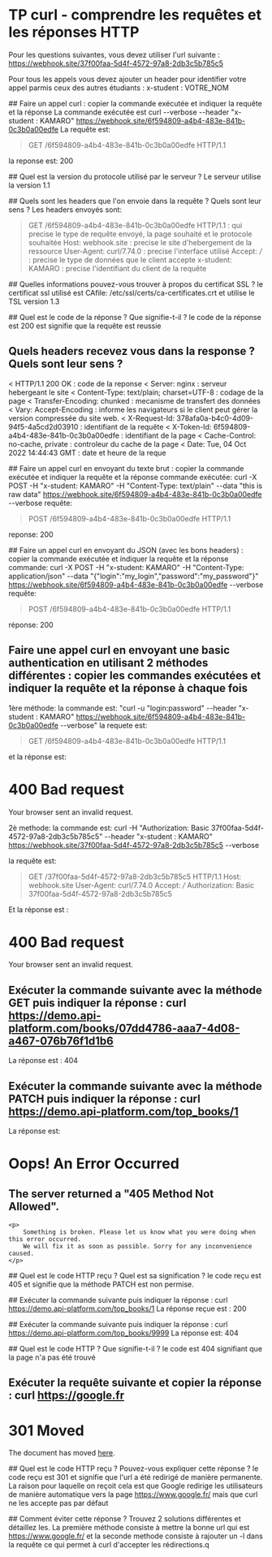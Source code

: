 # TP curl - comprendre les requêtes et les réponses HTTP

Pour les questions suivantes, vous devez utiliser l'url suivante : https://webhook.site/37f00faa-5d4f-4572-97a8-2db3c5b785c5

Pour tous les appels vous devez ajouter un header pour identifier votre appel parmis ceux des autres étudiants : x-student : VOTRE_NOM

## Faire un appel curl : copier la commande exécutée et indiquer la requête et la réponse
La commande exécutée est curl --verbose --header "x-student : KAMARO" https://webhook.site/6f594809-a4b4-483e-841b-0c3b0a00edfe 
La requête est: 
> GET /6f594809-a4b4-483e-841b-0c3b0a00edfe HTTP/1.1

la reponse est:
200
 

## Quel est la version du protocole utilisé par le serveur ?
Le serveur utilise la version 1.1

## Quels sont les headers que l'on envoie dans la requête ? Quels sont leur sens ?
Les headers envoyés sont:
> GET /6f594809-a4b4-483e-841b-0c3b0a00edfe HTTP/1.1 : qui precise le type de requête envoyé, la page souhaité et le protocole souhaitée
> Host: webhook.site : precise le site d'hebergement de la ressource
> User-Agent: curl/7.74.0 : precise l'interface utilisé
> Accept: */* : precise le type de données que le client accepte
> x-student: KAMARO : precise l'identifiant du client de la requête

## Quelles informations pouvez-vous trouver à propos du certificat SSL ?
le certificat ssl utilisé est CAfile: /etc/ssl/certs/ca-certificates.crt et utilise le TSL version 1.3

## Quel est le code de la réponse ? Que signifie-t-il ?
le code de la réponse est 200 est signifie que la requête est reussie

## Quels headers recevez vous dans la response ? Quels sont leur sens ?
< HTTP/1.1 200 OK : code de la reponse
< Server: nginx : serveur hebergeant le site
< Content-Type: text/plain; charset=UTF-8 : codage de la page
< Transfer-Encoding: chunked : mecanisme de transfert des données
< Vary: Accept-Encoding : informe les navigateurs si le client peut gérer la version compressée du site web.
< X-Request-Id: 378afa0a-b4c0-4d09-94f5-4a5cd2d03910 : identifiant de la requête
< X-Token-Id: 6f594809-a4b4-483e-841b-0c3b0a00edfe : identifiant de la page
< Cache-Control: no-cache, private : controleur du cache de la page
< Date: Tue, 04 Oct 2022 14:44:43 GMT : date et heure de la reque

## Faire un appel curl en envoyant du texte brut : copier la commande exécutée et indiquer la requête et la réponse
commande exécutée: curl -X POST -H "x-student: KAMARO" -H "Content-Type: text/plain" --data "this is raw data" https://webhook.site/6f594809-a4b4-483e-841b-0c3b0a00edfe --verbose
requête: 
> POST /6f594809-a4b4-483e-841b-0c3b0a00edfe HTTP/1.1

reponse:
200 


## Faire un appel curl en envoyant du JSON (avec les bons headers) : copier la commande exécutée et indiquer la requête et la réponse
commande: curl -X POST -H "x-student: KAMARO" -H "Content-Type: application/json" --data "{"login":"my_login","password":"my_password"}" https://webhook.site/6f594809-a4b4-483e-841b-0c3b0a00edfe --verbose
requête: 
> POST /6f594809-a4b4-483e-841b-0c3b0a00edfe HTTP/1.1

réponse:
200 


## Faire une appel curl en envoyant une basic authentication en utilisant 2 méthodes différentes : copier les commandes exécutées et indiquer la requête et la réponse à chaque fois 
1ère méthode: 
la commande est: "curl -u "login:password" --header "x-student : KAMARO" https://webhook.site/6f594809-a4b4-483e-841b-0c3b0a00edfe --verbose"
la requete est: 
> GET /6f594809-a4b4-483e-841b-0c3b0a00edfe HTTP/1.1

et la réponse est: 
<html><body><h1>400 Bad request</h1>
Your browser sent an invalid request.
</body></html>

2è methode:
la commande est: curl -H "Authorization: Basic 37f00faa-5d4f-4572-97a8-2db3c5b785c5" --header "x-student : KAMARO"  https://webhook.site/37f00faa-5d4f-4572-97a8-2db3c5b785c5 --verbose

la requête est: 
> GET /37f00faa-5d4f-4572-97a8-2db3c5b785c5 HTTP/1.1
> Host: webhook.site
> User-Agent: curl/7.74.0
> Accept: */*
> Authorization: Basic 37f00faa-5d4f-4572-97a8-2db3c5b785c5

Et la réponse est :
<html><body><h1>400 Bad request</h1>
Your browser sent an invalid request.
</body></html>

## Exécuter la commande suivante avec la méthode GET puis indiquer la réponse : curl https://demo.api-platform.com/books/07dd4786-aaa7-4d08-a467-076b76f1d1b6 
La réponse est :
404 


## Exécuter la commande suivante avec la méthode PATCH  puis indiquer la réponse : curl https://demo.api-platform.com/top_books/1
La réponse est:
<!DOCTYPE html>
<html>
<body>
    <h1>Oops! An Error Occurred</h1>
    <h2>The server returned a "405 Method Not Allowed".</h2>

    <p>
        Something is broken. Please let us know what you were doing when this error occurred.
        We will fix it as soon as possible. Sorry for any inconvenience caused.
    </p>

</body>

## Quel est le code HTTP reçu ? Quel est sa signification ?
le code reçu est 405 et signifie que la méthode PATCH est non permise.

## Exécuter la commande suivante puis indiquer la réponse : curl https://demo.api-platform.com/top_books/1
La réponse reçue est :
200 

## Exécuter la commande suivante puis indiquer la réponse : curl https://demo.api-platform.com/top_books/9999
La réponse est:
404

## Quel est le code HTTP ? Que signifie-t-il ?
le code est 404 signifiant que la page n'a pas été trouvé

## Exécuter la requête suivante et copier la réponse : curl https://google.fr
<HTML><HEAD><meta http-equiv="content-type" content="text/html;charset=utf-8">
<TITLE>301 Moved</TITLE></HEAD><BODY>
<H1>301 Moved</H1>
The document has moved
<A HREF="https://www.google.fr/">here</A>.
</BODY></HTML>

## Quel est le code HTTP reçu ? Pouvez-vous expliquer cette réponse ?
le code reçu est 301 et signifie que l'url a été redirigé de manière permanente. La raison pour laquelle on reçoit cela est que Google redirige les utilisateurs de manière automatique vers la page https://www.google.fr/ mais que curl ne les accepte pas par défaut

## Comment éviter cette réponse ? Trouvez 2 solutions différentes et détaillez les.
La première méthode consiste à mettre la bonne url qui est https://www.google.fr/ et la seconde methode consiste à rajouter un -l dans la requête ce qui permet à curl d'accepter les rédirections.q